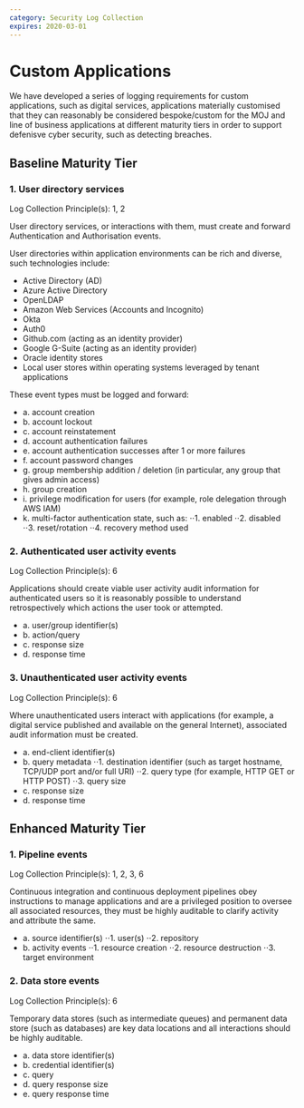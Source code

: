 ```yaml
---
category: Security Log Collection
expires: 2020-03-01
---
```


# Custom Applications

We have developed a series of logging requirements for custom applications, such as digital services, applications materially customised that they can reasonably be considered bespoke/custom for the MOJ and line of business applications at different maturity tiers in order to support defenisve cyber security, such as detecting breaches.

## Baseline Maturity Tier

### 1. User directory services
Log Collection Principle(s): 1, 2

User directory services, or interactions with them, must create and forward Authentication and Authorisation events.

User directories within application environments can be rich and diverse, such technologies include:
* Active Directory (AD)
* Azure Active Directory
* OpenLDAP
* Amazon Web Services (Accounts and Incognito)
* Okta
* Auth0
* Github.com (acting as an identity provider)
* Google G-Suite (acting as an identity provider)
* Oracle identity stores
* Local user stores within operating systems leveraged by tenant applications

These event types must be logged and forward:
* a. account creation
* b. account lockout
* c. account reinstatement
* d. account authentication failures
* e. account authentication successes after 1 or more failures
* f. account password changes
* g. group membership addition / deletion (in particular, any group that gives admin access)
* h. group creation
* i. privilege modification for users (for example, role delegation through AWS IAM)
* k. multi-factor authentication state, such as:
⋅⋅1. enabled
⋅⋅2. disabled
⋅⋅3. reset/rotation
⋅⋅4. recovery method used

### 2. Authenticated user activity events
Log Collection Principle(s): 6

Applications should create viable user activity audit information for authenticated users so it is reasonably possible to understand retrospectively which actions the user took or attempted.

* a. user/group identifier(s)
* b. action/query
* c. response size
* d. response time

### 3. Unauthenticated user activity events
Log Collection Principle(s): 6

Where unauthenticated users interact with applications (for example, a digital service published and available on the general Internet), associated audit information must be created.

* a. end-client identifier(s) 
* b. query metadata
⋅⋅1. destination identifier (such as target hostname, TCP/UDP port and/or full URI)
⋅⋅2. query type (for example, HTTP GET or HTTP POST)
⋅⋅3. query size
* c. response size
* d. response time

## Enhanced Maturity Tier

### 1. Pipeline events
Log Collection Principle(s): 1, 2, 3, 6

Continuous integration and continuous deployment pipelines obey instructions to manage applications and are a privileged position to oversee all associated resources, they must be highly auditable to clarify activity and attribute the same.

* a. source identifier(s)
⋅⋅1. user(s)
⋅⋅2. repository
* b. activity events
⋅⋅1. resource creation
⋅⋅2. resource destruction
⋅⋅3. target environment

### 2. Data store events
Log Collection Principle(s): 6

Temporary data stores (such as intermediate queues) and permanent data store (such as databases) are key data locations and all interactions should be highly auditable.

* a. data store identifier(s)
* b. credential identifier(s)
* c. query
* d. query response size
* e. query response time
